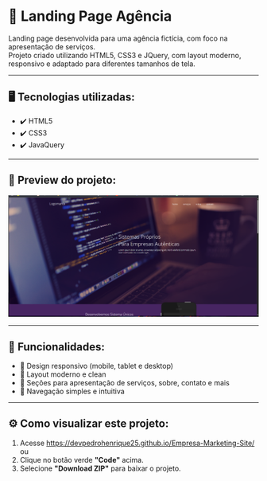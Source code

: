 # 🚀 Landing Page Agência

Landing page desenvolvida para uma agência fictícia, com foco na apresentação de serviços.  
Projeto criado utilizando HTML5, CSS3 e JQuery, com layout moderno, responsivo e adaptado para diferentes tamanhos de tela.

---

## 🖥️ Tecnologias utilizadas:
- ✔️ HTML5
- ✔️ CSS3
- ✔️ JavaQuery

---

## 📸 Preview do projeto:
![Preview](./preview.png) 

---

## 📂 Funcionalidades:
- 🔸 Design responsivo (mobile, tablet e desktop)
- 🔸 Layout moderno e clean
- 🔸 Seções para apresentação de serviços, sobre, contato e mais
- 🔸 Navegação simples e intuitiva

---

## ⚙️ Como visualizar este projeto:
1. Acesse https://devpedrohenrique25.github.io/Empresa-Marketing-Site/
   ou
3. Clique no botão verde **"Code"** acima.
4. Selecione **"Download ZIP"** para baixar o projeto.
